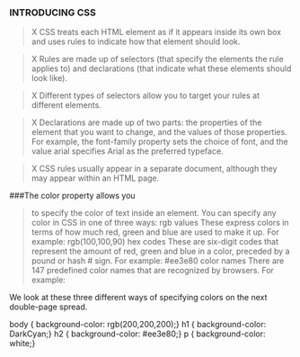 ### INTRODUCING CSS
>X CSS treats each HTML element as if it appears inside 
its own box and uses rules to indicate how that 
element should look. 

>X Rules are made up of selectors (that specify the 
elements the rule applies to) and declarations (that 
indicate what these elements should look like). 

>X Different types of selectors allow you to target your 
rules at different elements. 

>X Declarations are made up of two parts: the properties 
of the element that you want to change, and the values 
of those properties. For example, the font-family 
property sets the choice of font, and the value arial 
specifies Arial as the preferred typeface. 

>X CSS rules usually appear in a separate document,
although they may appear within an HTML page. 

###The color property allows you 

>to specify the color of text inside 
an element. You can specify any 
color in CSS in one of three ways: 
rgb values 
These express colors in terms 
of how much red, green and 
blue are used to make it up. For 
example: rgb(100,100,90) 
 hex codes 
These are six-digit codes that 
represent the amount of red, 
green and blue in a color, 
preceded by a pound or hash # 
sign. For example: #ee3e80 
color names
There are 147 predefined color 
names that are recognized 
by browsers. For example: 

We look at these three different
ways of specifying colors on the
next double-page spread.

body {
background-color: rgb(200,200,200);}
h1 {
background-color: DarkCyan;}
h2 {
background-color: #ee3e80;}
p {
background-color: white;}
